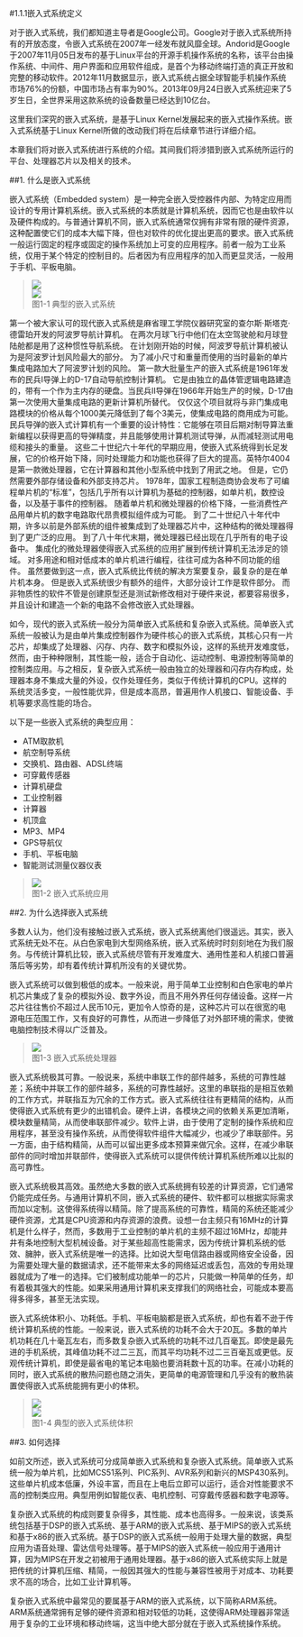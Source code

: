 #1.1.1嵌入式系统定义

对于嵌入式系统，我们都知道主导者是Google公司。Google对于嵌入式系统所持有的开放态度，令嵌入式系统在2007年一经发布就风靡全球。Andorid是Google于2007年11月05日发布的基于Linux平台的开源手机操作系统的名称，该平台由操作系统、中间件、用户界面和应用软件组成，是首个为移动终端打造的真正开放和完整的移动软件。2012年11月数据显示，嵌入式系统占据全球智能手机操作系统市场76%的份额，中国市场占有率为90%。2013年09月24日嵌入式系统迎来了5岁生日，全世界采用这款系统的设备数量已经达到10亿台。

这里我们深究的嵌入式系统，是基于Linux Kernel发展起来的嵌入式操作系统。嵌入式系统基于Linux Kernel所做的改动我们将在后续章节进行详细介绍。

本章我们将对嵌入式系统进行系统的介绍。其间我们将涉猎到嵌入式系统所运行的平台、处理器芯片以及相关的技术。

##1. 什么是嵌入式系统

嵌入式系统（Embedded system）是一种完全嵌入受控器件内部、为特定应用而设计的专用计算机系统。嵌入式系统的本质就是计算机系统，因而它也是由软件以及硬件构成的。与普通计算机不同，嵌入式系统通常仅拥有非常有限的硬件资源，这种配置使它们的成本大幅下降，但也对软件的优化提出更高的要求。嵌入式系统一般运行固定的程序或固定的操作系统加上可变的应用程序。前者一般为工业系统，仅用于某个特定的控制目的。后者因为有应用程序的加入而更显灵活，一般用于手机、平板电脑。

> ![](/images/1-1-a.png)  
> ![](/images/1-1-b.png)  
> 图1-1 典型的嵌入式系统

第一个被大家认可的现代嵌入式系统是麻省理工学院仪器研究室的查尔斯·斯塔克·德雷珀开发的阿波罗导航计算机。
在两次月球飞行中他们在太空驾驶舱和月球登陆舱都是用了这种惯性导航系统。
在计划刚开始的时候，阿波罗导航计算机被认为是阿波罗计划风险最大的部分。
为了减小尺寸和重量而使用的当时最新的单片集成电路加大了阿波罗计划的风险。
第一款大批量生产的嵌入式系统是1961年发布的民兵I导弹上的D-17自动导航控制计算机。
它是由独立的晶体管逻辑电路建造的，带有一个作为主内存的硬盘。当民兵II导弹在1966年开始生产的时候，D-17由第一次使用大量集成电路的更新计算机所替代。
仅仅这个项目就将与非门集成电路模块的价格从每个1000美元降低到了每个3美元，使集成电路的商用成为可能。民兵导弹的嵌入式计算机有一个重要的设计特性：它能够在项目后期对制导算法重新编程以获得更高的导弹精度，并且能够使用计算机测试导弹，从而减轻测试用电缆和接头的重量。
这些二十世纪六十年代的早期应用，使嵌入式系统得到长足发展，它的价格开始下降，同时处理能力和功能也获得了巨大的提高。英特尔4004是第一款微处理器，它在计算器和其他小型系统中找到了用武之地。
但是，它仍然需要外部存储设备和外部支持芯片。
1978年，国家工程制造商协会发布了可编程单片机的“标准”，包括几乎所有以计算机为基础的控制器，如单片机，数控设备，以及基于事件的控制器。
随着单片机和微处理器的价格下降，一些消费性产品用单片机的数字电路取代昂贵模拟组件成为可能。
到了二十世纪八十年代中期，许多以前是外部系统的组件被集成到了处理器芯片中，这种结构的微处理器得到了更广泛的应用。
到了八十年代末期，微处理器已经出现在几乎所有的电子设备中。
集成化的微处理器使得嵌入式系统的应用扩展到传统计算机无法涉足的领域。
对多用途和相对低成本的单片机进行编程，往往可成为各种不同功能的组件。
虽然要做到这一点，嵌入式系统比传统的解决方案要复杂，最复杂的是在单片机本身。
但是嵌入式系统很少有额外的组件，大部分设计工作是软件部分。
而非物质性的软件不管是创建原型还是测试新修改相对于硬件来说，都要容易很多，并且设计和建造一个新的电路不会修改嵌入式处理器。

如今，现代的嵌入式系统一般分为简单嵌入式系统和复杂嵌入式系统。简单嵌入式系统一般被认为是由单片集成控制器作为硬件核心的嵌入式系统，其核心只有一片芯片，却集成了处理器、闪存、内存、数字和模拟外设，这样的系统开发难度低，然而，由于种种限制，其性能一般，适合于自动化、运动控制、电源控制等简单的控制类应用。与之相反，复杂嵌入式系统一般由独立的处理器和闪存内存构成，处理器本身不集成大量的外设，仅作处理任务，类似于传统计算机的CPU。这样的系统灵活多变，一般性能优异，但是成本高昂，普遍用作人机接口、智能设备、手机等要求高性能的场合。

以下是一些嵌入式系统的典型应用：
* ATM取款机
* 航空制导系统
* 交换机、路由器、ADSL终端
* 可穿戴传感器
* 计算机硬盘
* 工业控制器
* 计算器
* 机顶盒
* MP3、MP4
* GPS导航仪
* 手机、平板电脑
* 智能测试测量仪器仪表

> ![](/images/1-2.jpg)  
> 图1-2 嵌入式系统应用

##2. 为什么选择嵌入式系统

多数人认为，他们没有接触过嵌入式系统，嵌入式系统离他们很遥远。其实，嵌入式系统无处不在。从白色家电到大型网络系统，嵌入式系统时时刻刻地在为我们服务。与传统计算机比较，嵌入式系统尽管有开发难度大、通用性差和人机接口普遍落后等劣势，却有着传统计算机所没有的关键优势。

嵌入式系统可以做到极低的成本。一般来说，用于简单工业控制和白色家电的单片机芯片集成了复杂的模拟外设、数字外设，而且不用外界任何存储设备。这样一片芯片往往售价不超过人民币10元，更加令人惊奇的是，这种芯片可以在很宽的电源电压范围工作，又有良好的可靠性，从而进一步降低了对外部环境的需求，使微电脑控制技术得以广泛普及。

> ![](/images/1-3.jpg)  
> 图1-3 嵌入式系统处理器

嵌入式系统极其可靠。一般说来，系统中串联工作的部件越多，系统的可靠性越差；系统中并联工作的部件越多，系统的可靠性越好。这里的串联指的是相互依赖的工作方式，并联指互为冗余的工作方式。嵌入式系统往往有更精简的结构，从而使得嵌入式系统有更少的出错机会。硬件上讲，各模块之间的依赖关系更加清晰，模块数量精简，从而使串联部件减少。软件上讲，由于使用了定制的操作系统和应用程序，甚至没有操作系统，从而使得软件组件大幅减少，也减少了串联部件。另一方面，由于结构精简，从而可以留出更多成本预算来做冗余。这样，在减少串联部件的同时增加并联部件，使得嵌入式系统可以提供传统计算机系统所难以比拟的高可靠性。

嵌入式系统极其高效。虽然绝大多数的嵌入式系统拥有较差的计算资源，它们通常仍能完成任务。与通用计算机不同，嵌入式系统的硬件、软件都可以根据实际需求而加以定制。这使得系统得以精简。除了提高系统的可靠性，精简的系统还能减少硬件资源，尤其是CPU资源和内存资源的浪费。设想一台主频只有16MHz的计算机是什么样子，然而，多数用于工业控制的单片机的主频不超过16MHz，却能井井有条地控制大型机械设备。对于某些超高性能需求，因为传统计算机系统的低效、臃肿，嵌入式系统是唯一的选择。比如说大型电信路由器或网络安全设备，因为需要处理大量的数据请求，还不能带来太多的网络延迟或丢包，高效的专用处理器就成为了唯一的选择。它们被制成功能单一的芯片，只能做一种简单的任务，却有着极其强大的性能。如果采用通用计算机来支撑我们的网络社会，可能成本要高得多得多，甚至无法实现。

嵌入式系统体积小、功耗低。手机、平板电脑都是嵌入式系统，却也有着不逊于传统计算机系统的性能。一般来说，嵌入式系统的功耗不会大于20瓦。多数的单片机功耗在几十毫瓦左右，而多数复杂嵌入式系统的功耗不过几百毫瓦。即使是最先进的手机系统，其峰值功耗不过二三瓦，而其平均功耗不过二三百毫瓦或更低。反观传统计算机，即使是最省电的笔记本电脑也要消耗数十瓦的功率。在减小功耗的同时，嵌入式系统的散热问题也随之消失，更简单的电源管理和几乎没有的散热装置使得嵌入式系统能拥有更小的体积。

> ![](/images/1-4-a.jpg)  
> ![](/images/1-4-b.jpg)  
> 图1-4 典型的嵌入式系统体积

##3. 如何选择

如前文所述，嵌入式系统可分成简单嵌入式系统和复杂嵌入式系统。简单嵌入式系统一般为单片机，比如MCS51系列、PIC系列、AVR系列和新兴的MSP430系列。这些单片机成本低廉，外设丰富，而且在上电后立即可以运行，适合对性能要求不高的控制类应用。典型用例如智能仪表、电机控制、可穿戴传感器和数字电源等。

复杂嵌入式系统的构成则要复杂得多，其性能、成本也高得多。一般来说，该类系统包括基于DSP的嵌入式系统、基于ARM的嵌入式系统、基于MIPS的嵌入式系统和基于x86的嵌入式系统。基于DSP的嵌入式系统一般用于处理大量的数据，典型应用为语音处理、雷达信号处理等。基于MIPS的嵌入式系统一般应用于通用计算，因为MIPS在开发之初被用于通用处理器。基于x86的嵌入式系统实际上就是把传统的计算机压缩、精简，一般因其强大的性能与兼容性被用于对成本、功耗要求不高的场合，比如工业计算机等。

复杂嵌入式系统中最常见的要属基于ARM的嵌入式系统，以下简称ARM系统。ARM系统通常拥有足够的硬件资源和相对较低的功耗，这使得ARM处理器非常适用于复杂的工业环境和移动终端，这当中绝大部分就在于嵌入式系统操作系统。